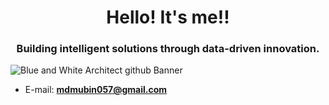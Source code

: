 <h1 align="center">Hello! It's me!!</h1>

<h3 align="center">Building intelligent solutions through data-driven innovation.</h3>

![Blue and White Architect github Banner](https://github.com/user-attachments/assets/6a902d7b-644e-47c7-b6f9-6534b4f7de0b)

- E-mail: **mdmubin057@gmail.com**

